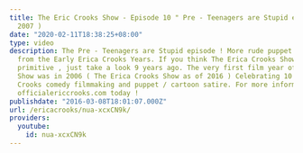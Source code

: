 ```yaml
---
title: The Eric Crooks Show - Episode 10 " Pre - Teenagers are Stupid episode " (
  2007 )
date: "2020-02-11T18:38:25+08:00"
type: video
description: The Pre - Teenagers are Stupid episode ! More rude puppet political incorrectness
  from the Early Erica Crooks Years. If you think The Erica Crooks Show puppets look
  primitive , just take a look 9 years ago. The very first film year of The Eric Crooks
  Show was in 2006 ( The Erica Crooks Show as of 2016 ) Celebrating 10 Years of Erica
  Crooks comedy filmmaking and puppet / cartoon satire. For more information visit
  officialericcrooks.com today !
publishdate: "2016-03-08T18:01:07.000Z"
url: /ericacrooks/nua-xcxCN9k/
providers:
  youtube:
    id: nua-xcxCN9k
---
```

